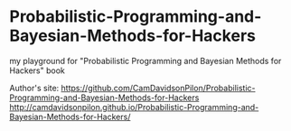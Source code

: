 # Probabilistic-Programming-and-Bayesian-Methods-for-Hackers
my playground for "Probabilistic Programming and Bayesian Methods for Hackers" book

Author's site:
https://github.com/CamDavidsonPilon/Probabilistic-Programming-and-Bayesian-Methods-for-Hackers
http://camdavidsonpilon.github.io/Probabilistic-Programming-and-Bayesian-Methods-for-Hackers/

